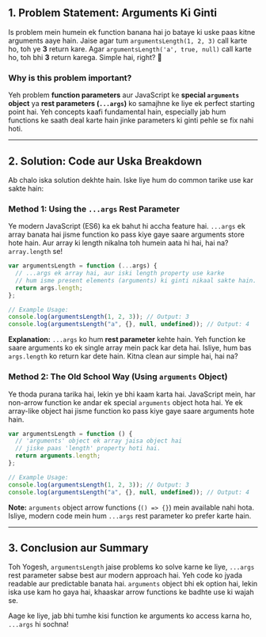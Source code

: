## 1\. Problem Statement: Arguments Ki Ginti

Is problem mein humein ek function banana hai jo bataye ki uske paas kitne arguments aaye hain. Jaise agar tum `argumentsLength(1, 2, 3)` call karte ho, toh ye **3** return kare. Agar `argumentsLength('a', true, null)` call karte ho, toh bhi **3** return karega. Simple hai, right? 🤔

### Why is this problem important?

Yeh problem **function parameters** aur JavaScript ke **special `arguments` object** ya **rest parameters (`...args`)** ko samajhne ke liye ek perfect starting point hai. Yeh concepts kaafi fundamental hain, especially jab hum functions ke saath deal karte hain jinke parameters ki ginti pehle se fix nahi hoti.

---

## 2\. Solution: Code aur Uska Breakdown

Ab chalo iska solution dekhte hain. Iske liye hum do common tarike use kar sakte hain:

### Method 1: Using the `...args` Rest Parameter

Ye modern JavaScript (ES6) ka ek bahut hi accha feature hai. `...args` ek array banata hai jisme function ko pass kiye gaye saare arguments store hote hain. Aur array ki length nikalna toh humein aata hi hai, hai na? `array.length` se\!

```javascript
var argumentsLength = function (...args) {
  // ...args ek array hai, aur iski length property use karke
  // hum isme present elements (arguments) ki ginti nikaal sakte hain.
  return args.length;
};

// Example Usage:
console.log(argumentsLength(1, 2, 3)); // Output: 3
console.log(argumentsLength("a", {}, null, undefined)); // Output: 4
```

**Explanation:** `...args` ko hum **rest parameter** kehte hain. Yeh function ke saare arguments ko ek single array mein pack kar deta hai. Isliye, hum bas `args.length` ko return kar dete hain. Kitna clean aur simple hai, hai na?

### Method 2: The Old School Way (Using `arguments` Object)

Ye thoda purana tarika hai, lekin ye bhi kaam karta hai. JavaScript mein, har non-arrow function ke andar ek special `arguments` object hota hai. Ye ek array-like object hai jisme function ko pass kiye gaye saare arguments hote hain.

```javascript
var argumentsLength = function () {
  // 'arguments' object ek array jaisa object hai
  // jiske paas 'length' property hoti hai.
  return arguments.length;
};

// Example Usage:
console.log(argumentsLength(1, 2, 3)); // Output: 3
console.log(argumentsLength("a", {}, null, undefined)); // Output: 4
```

**Note:** `arguments` object arrow functions (`() => {}`) mein available nahi hota. Isliye, modern code mein hum `...args` rest parameter ko prefer karte hain.

---

## 3\. Conclusion aur Summary

Toh Yogesh, `argumentsLength` jaise problems ko solve karne ke liye, `...args` rest parameter sabse best aur modern approach hai. Yeh code ko jyada readable aur predictable banata hai. `arguments` object bhi ek option hai, lekin iska use kam ho gaya hai, khaaskar arrow functions ke badhte use ki wajah se.

Aage ke liye, jab bhi tumhe kisi function ke arguments ko access karna ho, `...args` hi sochna\!
